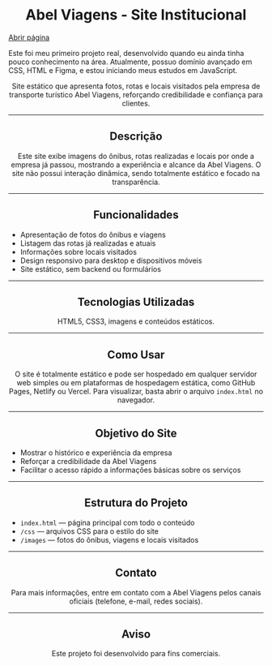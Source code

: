 <h1 align="center">Abel Viagens - Site Institucional</h1>
<a href="https://www.abelviagens.com.br/"> Abrir página</a>
<p>Este foi meu primeiro projeto real, desenvolvido quando eu ainda tinha pouco conhecimento na área. Atualmente, possuo domínio avançado em CSS, HTML e Figma, e estou iniciando meus estudos em JavaScript.</p>

<p align="center">
  Site estático que apresenta fotos, rotas e locais visitados pela empresa de transporte turístico Abel Viagens, reforçando credibilidade e confiança para clientes.
</p>

---

<h2 align="center">Descrição</h2>

<p align="center">
Este site exibe imagens do ônibus, rotas realizadas e locais por onde a empresa já passou, mostrando a experiência e alcance da Abel Viagens. O site não possui interação dinâmica, sendo totalmente estático e focado na transparência.
</p>

---

<h2 align="center">Funcionalidades</h2>

<ul>
  <li>Apresentação de fotos do ônibus e viagens</li>
  <li>Listagem das rotas já realizadas e atuais</li>
  <li>Informações sobre locais visitados</li>
  <li>Design responsivo para desktop e dispositivos móveis</li>
  <li>Site estático, sem backend ou formulários</li>
</ul>

---

<h2 align="center">Tecnologias Utilizadas</h2>

<p align="center">
HTML5, CSS3, imagens e conteúdos estáticos.
</p>

---

<h2 align="center">Como Usar</h2>

<p align="center">
O site é totalmente estático e pode ser hospedado em qualquer servidor web simples ou em plataformas de hospedagem estática, como GitHub Pages, Netlify ou Vercel.  
Para visualizar, basta abrir o arquivo <code>index.html</code> no navegador.
</p>

---

<h2 align="center">Objetivo do Site</h2>

<p align="center">
<ul>
  <li>Mostrar o histórico e experiência da empresa</li>
  <li>Reforçar a credibilidade da Abel Viagens</li>
  <li>Facilitar o acesso rápido a informações básicas sobre os serviços</li>
</ul>
</p>

---

<h2 align="center">Estrutura do Projeto</h2>

<ul>
  <li><code>index.html</code> — página principal com todo o conteúdo</li>
  <li><code>/css</code> — arquivos CSS para o estilo do site</li>
  <li><code>/images</code> — fotos do ônibus, viagens e locais visitados</li>
</ul>

---

<h2 align="center">Contato</h2>

<p align="center">
Para mais informações, entre em contato com a Abel Viagens pelos canais oficiais (telefone, e-mail, redes sociais).
</p>

---

<h2 align="center">Aviso</h2>

<p align="center">
Este projeto foi desenvolvido para fins comerciais.
</p>
